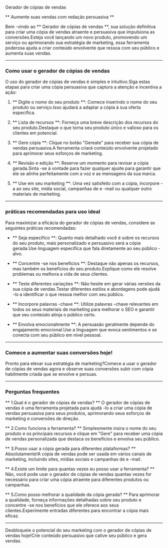 Gerador de cópias de vendas

** Aumente suas vendas com redação persuasiva **

Bem -vindo ao ** Gerador de cópias de vendas **, sua solução definitiva para criar uma cópia de vendas atraente e persuasiva que impulsiona as conversões.Esteja você lançando um novo produto, promovendo um serviço ou aprimorando sua estratégia de marketing, essa ferramenta poderosa ajuda a criar conteúdo envolvente que ressoa com seu público e aumenta suas vendas.

----

### Como usar o gerador de cópias de vendas

O uso do gerador de cópias de vendas é simples e intuitivo.Siga estas etapas para criar uma cópia persuasiva que captura a atenção e incentiva a ação:

1. ** Digite o nome do seu produto **: Comece inserindo o nome do seu produto ou serviço.Isso ajudará a adaptar a cópia à sua oferta específica.

2. ** Lista de recursos **: Forneça uma breve descrição dos recursos do seu produto.Destaque o que torna seu produto único e valioso para os clientes em potencial.

3. ** Gere cópia **: Clique no botão "Gereate" para receber sua cópia de vendas persuasiva.A ferramenta criará conteúdo envolvente projetado para aprimorar seus esforços de marketing.

4. ** Revisão e edição **: Reserve um momento para revisar a cópia gerada.Sinta -se à vontade para fazer qualquer ajuste para garantir que ele se alinhe perfeitamente com a voz e as mensagens da sua marca.

5. ** Use em seu marketing **: Uma vez satisfeito com a cópia, incorpore -a ao seu site, mídia social, campanhas de e -mail ou qualquer outro materiais de marketing.

----

### práticas recomendadas para uso ideal

Para maximizar a eficácia do gerador de cópias de vendas, considere as seguintes práticas recomendadas:

- ** Seja específico **: Quanto mais detalhado você é sobre os recursos do seu produto, mais personalizado e persuasivo será a cópia gerada.Use linguagem específica que fala diretamente ao seu público -alvo.

- ** Concentre -se nos benefícios **: Destaque não apenas os recursos, mas também os benefícios do seu produto.Explique como ele resolve problemas ou melhora a vida de seus clientes.

- ** Teste diferentes variações **: Não hesite em gerar várias versões da sua cópia de vendas.Testar diferentes estilos e abordagens pode ajudá -lo a identificar o que ressoa melhor com seu público.

- ** Incorpore palavras -chave **: Utilize palavras -chave relevantes em todos os seus materiais de marketing para melhorar o SEO e garantir que seu conteúdo atinja o público certo.

- ** Envolva emocionalmente **: A persuasão geralmente depende do engajamento emocional.Use a linguagem que evoca sentimentos e se conecta com seu público em nível pessoal.

----

### Comece a aumentar suas conversões hoje!

Pronto para elevar sua estratégia de marketing?Comece a usar o gerador de cópias de vendas agora e observe suas conversões subir com cópia habilmente criada que se envolve e persuas.

----

### Perguntas frequentes

** 1.Qual é o gerador de cópias de vendas? **
O gerador de cópias de vendas é uma ferramenta projetada para ajudá -lo a criar uma cópia de vendas persuasiva para seus produtos, aprimorando seus esforços de marketing e conversões de direção.

** 2.Como funciona a ferramenta? **
Simplesmente insira o nome do seu produto e os principais recursos e clique em "Gere" para receber uma cópia de vendas personalizada que destaca os benefícios e envolva seu público.

** 3.Posso usar a cópia gerada para diferentes plataformas? **
Absolutamente!A cópia de vendas pode ser usada em vários canais de marketing, incluindo sites, mídias sociais e campanhas de e -mail.

** 4.Existe um limite para quantas vezes eu posso usar a ferramenta? **
Não, você pode usar o gerador de cópias de vendas quantas vezes for necessário para criar uma cópia atraente para diferentes produtos ou campanhas.

** 5.Como posso melhorar a qualidade da cópia gerada? **
Para aprimorar a qualidade, forneça informações detalhadas sobre seu produto e concentre -se nos benefícios que ele oferece aos seus clientes.Experimente entradas diferentes para encontrar a cópia mais eficaz.

----

Desbloqueie o potencial do seu marketing com o gerador de cópias de vendas hoje!Crie conteúdo persuasivo que cative seu público e gera vendas.